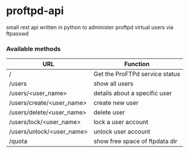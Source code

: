 # proftpd-api
small rest api written in python to administer proftpd virtual users via ftpasswd

### Available methods
URL | Function
------------ | -------------
/ | Get the ProFTPd service status
/users | show all users
/users/<user_name> | details about a specific user
/users/create/<user_name> | create new user
/users/delete/<user_name> | delete user
/users/lock/<user_name> | lock a user account
/users/unlock/<user_name> | unlock user account
/quota | show free space of ftpdata dir
